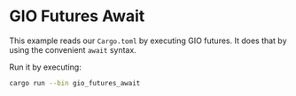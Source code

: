 # GIO Futures Await

This example reads our `Cargo.toml` by executing GIO futures.
It does that by using the convenient `await` syntax.

Run it by executing:

```bash
cargo run --bin gio_futures_await
```
